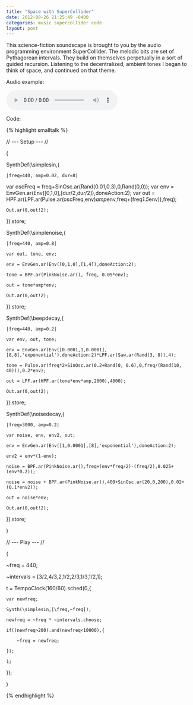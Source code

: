 ```yaml
---
title: "Space with SuperCollider"
date: 2012-08-26 21:25:49 -0400
categories: music supercollider code
layout: post
---
```

This science-fiction soundscape is brought to you by the audio programming environment SuperCollider. The melodic bits are set of Pythagorean intervals. They build on themselves perpetually in a sort of guided recursion. Listening to the decentralized, ambient tones I began to think of space, and continued on that theme.

Audio example:

<audio src="http://ericfairbanks.org/wordpress/wp-content/uploads/2012/10/space.mp3" controls></audio>


Code:

{% highlight smalltalk %}



// --- Setup --- //

(

SynthDef(\simplesin,{

	|freq=440, amp=0.02, dur=8|
  var oscFreq = freq+SinOsc.ar(Rand(0.01,0.3),0,Rand(0,0));
  var env = EnvGen.ar(Env([0,1,0],[dur/2,dur/2]),doneAction:2);
  var out = HPF.ar(LPF.ar(Pulse.ar(oscFreq,env)*amp*env,freq+(freq*1.5*env)),freq);

	Out.ar(0,out!2);

}).store;

SynthDef(\simplenoise,{

	|freq=440, amp=0.8|

	var out, tone, env;

	env = EnvGen.ar(Env([0,1,0],[1,4]),doneAction:2);

	tone = BPF.ar(PinkNoise.ar(), freq, 0.05*env);

	out = tone*amp*env;

	Out.ar(0,out!2);

}).store;

SynthDef(\beepdecay,{

	|freq=440, amp=0.2|

	var env, out, tone;

	env = EnvGen.ar(Env([0.0001,1,0.0001],[8,8],'exponential'),doneAction:2)*LPF.ar(Saw.ar(Rand(3, 8)),4);

	tone = Pulse.ar(freq*2+SinOsc.ar(0.2+Rand(0, 0.6),0,freq/(Rand(10, 40))),0.2*env);

	out = LPF.ar(HPF.ar(tone*env*amp,2000),4000);

	Out.ar(0,out!2);


}).store;

SynthDef(\noisedecay,{

	|freq=3000, amp=0.2|

	var noise, env, env2, out;

	env = EnvGen.ar(Env([1,0.0001],[8],'exponential'),doneAction:2);

	env2 = env*(1-env);

	noise = BPF.ar(PinkNoise.ar(),freq+(env*freq/2)-(freq/2),0.025+(env*0.2));

	noise = noise + BPF.ar(PinkNoise.ar(),400+SinOsc.ar(20,0,200),0.02+(0.1*env2));

	out = noise*env;

	Out.ar(0,out!2);

}).store;

)

// --- Play --- //

(

~freq = 440;

~intervals = [3/2,4/3,2,1/2,2/3,1/3,1/2,1];

t = TempoClock(160/60).sched(0,{

	var newfreq;

	Synth(\simplesin,[\freq,~freq]);

	newfreq = ~freq * ~intervals.choose;

	if((newfreq>200).and(newfreq<10000),{

		~freq = newfreq;

	});

	1;

});



)
 
{% endhighlight %}
